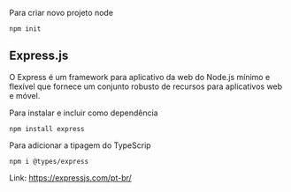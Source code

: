 Para criar novo projeto node
```
npm init
```

## Express.js
O Express é um framework para aplicativo da web do Node.js mínimo e flexível que fornece um conjunto robusto de recursos para aplicativos web e móvel.

Para instalar e incluir como dependência
```
npm install express
```
Para adicionar a tipagem do TypeScrip
```
npm i @types/express
```
Link: https://expressjs.com/pt-br/

